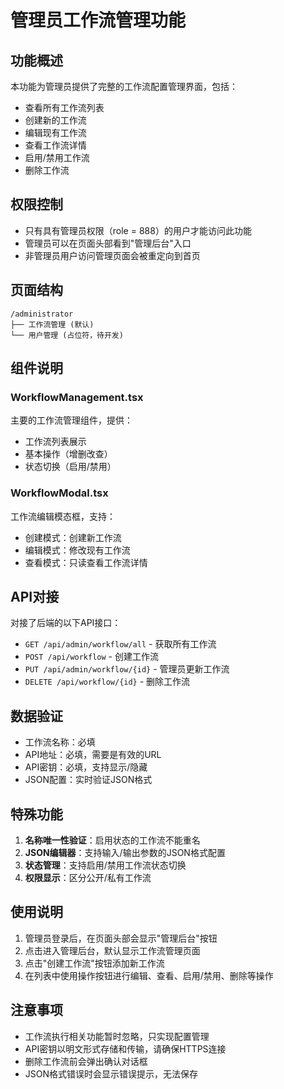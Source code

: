 # 管理员工作流管理功能

## 功能概述

本功能为管理员提供了完整的工作流配置管理界面，包括：

- 查看所有工作流列表
- 创建新的工作流
- 编辑现有工作流
- 查看工作流详情
- 启用/禁用工作流
- 删除工作流

## 权限控制

- 只有具有管理员权限（role = 888）的用户才能访问此功能
- 管理员可以在页面头部看到"管理后台"入口
- 非管理员用户访问管理页面会被重定向到首页

## 页面结构

```
/administrator
├── 工作流管理 (默认)
└── 用户管理 (占位符，待开发)
```

## 组件说明

### WorkflowManagement.tsx
主要的工作流管理组件，提供：
- 工作流列表展示
- 基本操作（增删改查）
- 状态切换（启用/禁用）

### WorkflowModal.tsx
工作流编辑模态框，支持：
- 创建模式：创建新工作流
- 编辑模式：修改现有工作流
- 查看模式：只读查看工作流详情

## API对接

对接了后端的以下API接口：

- `GET /api/admin/workflow/all` - 获取所有工作流
- `POST /api/workflow` - 创建工作流
- `PUT /api/admin/workflow/{id}` - 管理员更新工作流
- `DELETE /api/workflow/{id}` - 删除工作流

## 数据验证

- 工作流名称：必填
- API地址：必填，需要是有效的URL
- API密钥：必填，支持显示/隐藏
- JSON配置：实时验证JSON格式

## 特殊功能

1. **名称唯一性验证**：启用状态的工作流不能重名
2. **JSON编辑器**：支持输入/输出参数的JSON格式配置
3. **状态管理**：支持启用/禁用工作流状态切换
4. **权限显示**：区分公开/私有工作流

## 使用说明

1. 管理员登录后，在页面头部会显示"管理后台"按钮
2. 点击进入管理后台，默认显示工作流管理页面
3. 点击"创建工作流"按钮添加新工作流
4. 在列表中使用操作按钮进行编辑、查看、启用/禁用、删除等操作

## 注意事项

- 工作流执行相关功能暂时忽略，只实现配置管理
- API密钥以明文形式存储和传输，请确保HTTPS连接
- 删除工作流前会弹出确认对话框
- JSON格式错误时会显示错误提示，无法保存
